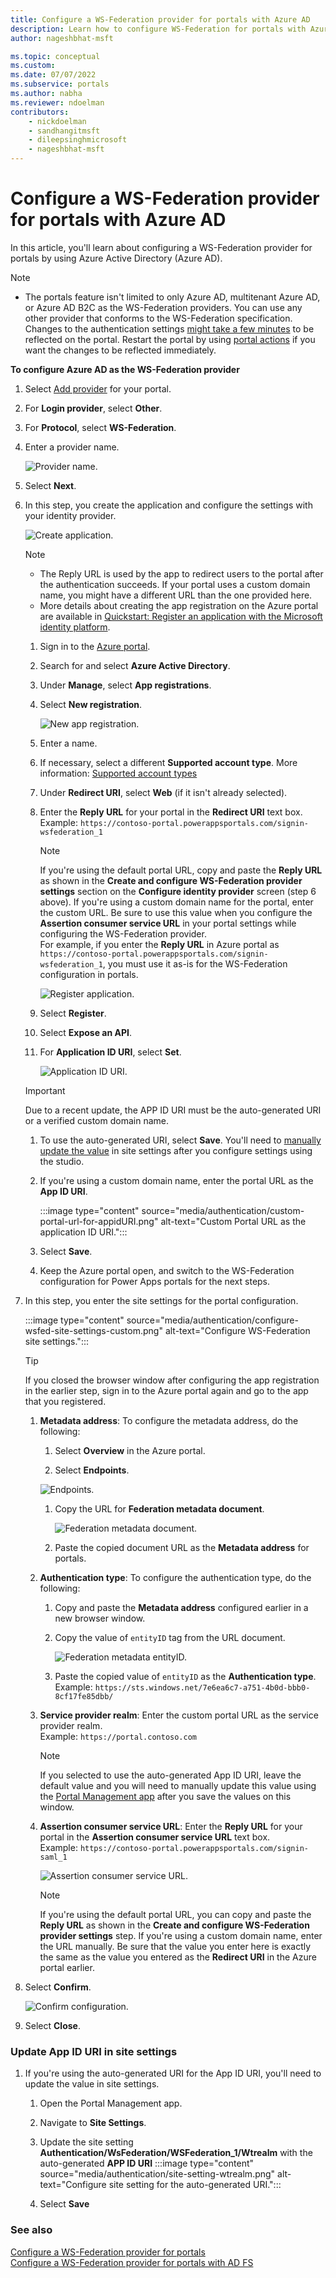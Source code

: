 ```yaml
---
title: Configure a WS-Federation provider for portals with Azure AD
description: Learn how to configure WS-Federation for portals with Azure Active Directory.
author: nageshbhat-msft

ms.topic: conceptual
ms.custom: 
ms.date: 07/07/2022
ms.subservice: portals
ms.author: nabha
ms.reviewer: ndoelman
contributors:
    - nickdoelman
    - sandhangitmsft
    - dileepsinghmicrosoft
    - nageshbhat-msft
---
```


# Configure a WS-Federation provider for portals with Azure AD

In this article, you'll learn about configuring a WS-Federation provider for portals by using Azure Active Directory (Azure AD).

> [!NOTE]
> - The portals feature isn't limited to only Azure AD, multitenant Azure AD, or Azure AD B2C as the WS-Federation providers. You can use any other provider that conforms to the WS-Federation specification.
> Changes to the authentication settings [might take a few minutes](../admin/clear-server-side-cache.md#caching-changes-for-portals-with-version-926x-or-later) to be reflected on the portal. Restart the portal by using [portal actions](../admin/admin-overview.md) if you want the changes to be reflected immediately.

**To configure Azure AD as the WS-Federation provider**

1. Select [Add provider](use-simplified-authentication-configuration.md#add-configure-or-delete-an-identity-provider) for your portal.

1. For **Login provider**, select **Other**.

1. For **Protocol**, select **WS-Federation**.

1. Enter a provider name.

    ![Provider name.](media/authentication/configure-ws-fed-name.png "Provider name")

1. Select **Next**.

1. In this step, you create the application and configure the settings with your identity provider.

    ![Create application.](media/authentication/step-1-wsfed.png "Create application")

    > [!NOTE]
    > - The Reply URL is used by the app to redirect users to the portal after the authentication succeeds. If your portal uses a custom domain name, you might have a different URL than the one provided here.
    > - More details about creating the app registration on the Azure portal are available in [Quickstart: Register an application with the Microsoft identity platform](/azure/active-directory/develop/quickstart-register-app).

    1. Sign in to the [Azure portal](https://portal.azure.com).

    1. Search for and select **Azure Active Directory**.

    1. Under **Manage**, select **App registrations**.

    1. Select **New registration**.

        ![New app registration.](media/authentication/app-registration-new.png "New app registration")

    1. Enter a name.

    1. If necessary, select a different **Supported account type**. More information: [Supported account types](/azure/active-directory/develop/quickstart-register-app)

    1. Under **Redirect URI**, select **Web** (if it isn't already selected).

    1. Enter the **Reply URL** for your portal in the **Redirect URI** text box. <br> Example: `https://contoso-portal.powerappsportals.com/signin-wsfederation_1`

        > [!NOTE]
        > If you're using the default portal URL, copy and paste the **Reply URL** as shown in the **Create and configure WS-Federation provider settings** section on the **Configure identity provider** screen (step 6 above). If you're using a custom domain name for the portal, enter the custom URL. Be sure to use this value when you configure the **Assertion consumer service URL** in your portal settings while configuring the WS-Federation provider. <br> For example, if you enter the **Reply URL** in Azure portal as `https://contoso-portal.powerappsportals.com/signin-wsfederation_1`, you must use it as-is for the WS-Federation configuration in portals.

        ![Register application.](media/authentication/register-application-wsfed.png "Register application")

    1. Select **Register**.

    1. Select **Expose an API**.

    1. For **Application ID URI**, select **Set**.

        ![Application ID URI.](media/authentication/wsfed-applicationid-uri.png "Application ID URI")

    > [!IMPORTANT]
    > Due to a recent update, the APP ID URI must be the auto-generated URI or a verified custom domain name.

    1. To use the auto-generated URI, select **Save**. You'll need to [manually update the value](#update-app-id-uri-in-site-settings) in site settings after you configure settings using the studio.
       
    1. If you're using a custom domain name, enter the portal URL as the **App ID URI**.

        :::image type="content" source="media/authentication/custom-portal-url-for-appidURI.png" alt-text="Custom Portal URL as the application ID URI.":::

    1. Select **Save**.

    1. Keep the Azure portal open, and switch to the WS-Federation configuration for Power Apps portals for the next steps.

1. In this step, you enter the site settings for the portal configuration.

    :::image type="content" source="media/authentication/configure-wsfed-site-settings-custom.png" alt-text="Configure WS-Federation site settings.":::

    > [!TIP]
    > If you closed the browser window after configuring the app registration in the earlier step, sign in to the Azure portal again and go to the app that you registered.

    1. **Metadata address**: To configure the metadata address, do the following:

        1. Select **Overview** in the Azure portal.

        1. Select **Endpoints**.

          ![Endpoints.](media/authentication/endpoints-wsfed.png "Endpoints")

        1. Copy the URL for **Federation metadata document**.

           ![Federation metadata document.](media/authentication/federation-metadata-wsfed.png "Federation metadata document")

        1. Paste the copied document URL as the **Metadata address** for portals.

    1. **Authentication type**: To configure the authentication type, do the following:

        1. Copy and paste the **Metadata address** configured earlier in a new browser window.

        1. Copy the value of `entityID` tag from the URL document.

            ![Federation metadata entityID.](media/authentication/entity-id-metadata-document-wsfed.png "Federation metadata entityID")

        1. Paste the copied value of `entityID` as the **Authentication type**. <br> Example: `https://sts.windows.net/7e6ea6c7-a751-4b0d-bbb0-8cf17fe85dbb/`

    1. **Service provider realm**: Enter the custom portal URL as the service provider realm. <br> Example: `https://portal.contoso.com`
    
        > [!NOTE]
        > If you selected to use the auto-generated App ID URI, leave the default value and you will need to manually update this value using the [Portal Management app](#update-app-id-uri-in-site-settings) after you save the values on this window.
        
    1. **Assertion consumer service URL**: Enter the **Reply URL** for your portal in the **Assertion consumer service URL** text box. <br> Example: `https://contoso-portal.powerappsportals.com/signin-saml_1`

        ![Assertion consumer service URL.](media/authentication/redirect-uri-azure-power-apps-wsfed.png "Assertion consumer service URL")

        > [!NOTE]
        > If you're using the default portal URL, you can copy and paste the **Reply URL** as shown in the **Create and configure WS-Federation provider settings** step. If you're using a custom domain name, enter the URL manually. Be sure that the value you enter here is exactly the same as the value you entered as the **Redirect URI** in the Azure portal earlier.

1. Select **Confirm**.

    ![Confirm configuration.](media/authentication/confirm-wsfed-config.png "Confirm configuration")

1. Select **Close**.

### Update App ID URI in site settings

1. If you're using the auto-generated URI for the App ID URI, you'll need to update the value in site settings.
    
    1. Open the Portal Management app.
    1. Navigate to **Site Settings**.
    1. Update the site setting **Authentication/WsFederation/WSFederation_1/Wtrealm** with the auto-generated **APP ID URI**
    :::image type="content" source="media/authentication/site-setting-wtrealm.png" alt-text="Configure site setting for the auto-generated URI.":::

    1. Select **Save**

### See also

[Configure a WS-Federation provider for portals](configure-ws-federation-provider.md)  
[Configure a WS-Federation provider for portals with AD FS](configure-ws-federation-settings.md)

